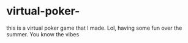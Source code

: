 # virtual-poker-
this is a virtual poker game that I made. Lol, having some fun over the summer. You know the vibes
